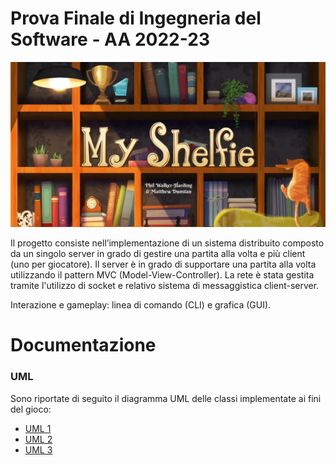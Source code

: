 # Prova Finale di Ingegneria del Software - AA 2022-23
![alt text](src/main/resources/images/Publisher_material/myshelfie.png)

Il progetto consiste nell’implementazione di un sistema distribuito composto da un singolo server in grado di gestire una partita alla volta e più client (uno per giocatore). Il server è in grado di supportare una partita alla volta utilizzando il pattern MVC (Model-View-Controller).
La rete è stata gestita tramite l'utilizzo di socket e relativo sistema di messaggistica client-server.

Interazione e gameplay: linea di comando (CLI) e grafica (GUI).


# Documentazione

### UML
Sono riportate di seguito il diagramma UML delle classi implementate ai fini del gioco:
- [UML 1](https://github.com/manuelamarenghi/proj-ingsw-ThomasShelfie/blob/main/uml/uml1.jpeg)
- [UML 2](https://github.com/manuelamarenghi/proj-ingsw-ThomasShelfie/blob/main/uml/uml2.jpeg)
- [UML 3](https://github.com/manuelamarenghi/proj-ingsw-ThomasShelfie/blob/main/uml/uml3.jpeg)


